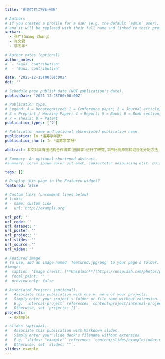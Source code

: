 ```yaml
---
title: '图博弈的过程比例解'

# Authors
# If you created a profile for a user (e.g. the default `admin` user), write the username (folder name) here
# and it will be replaced with their full name and linked to their profile.
authors:
  - 张广(Guang Zhang) 
  - 肖文君
  - 邬冬华*

# Author notes (optional)
author_notes:
#  - 'Equal contribution'
#  - 'Equal contribution'

date: '2021-12-15T00:00:00Z'
doi: ''

# Schedule page publish date (NOT publication's date).
publishDate: '2021-12-15T00:00:00Z'

# Publication type.
# Legend: 0 = Uncategorized; 1 = Conference paper; 2 = Journal article;
# 3 = Preprint / Working Paper; 4 = Report; 5 = Book; 6 = Book section;
# 7 = Thesis; 8 = Patent
publication_types: ['2']

# Publication name and optional abbreviated publication name.
publication: In *运筹学学报*
publication_short: In *运筹学学报*

abstract: 本文对具有图结构合作博弈(图博弈)进行了研究,采用比例原则和过程化分配方法,定义了比例分配过程,并对其性质进行了分析.随后,针对比例分配过程的超有效情况,运用等比例妥协的方式给出满足有效性的过程比例解,并研究了稳定性.最后,将比例分配过程与过程比例解应用到破产问题中,得到图博弈过程比例解与破产问题比例规则等价的结论.

# Summary. An optional shortened abstract.
#summary: Lorem ipsum dolor sit amet, consectetur adipiscing elit. Duis posuere tellus ac convallis placerat. Proin tincidunt magna sed ex sollicitudin condimentum.

tags: []

# Display this page in the Featured widget?
featured: false

# Custom links (uncomment lines below)
# links:
# - name: Custom Link
#   url: http://example.org

url_pdf: ''
url_code: ''
url_dataset: ''
url_poster: ''
url_project: ''
url_slides: ''
url_source: ''
url_video: ''

# Featured image
# To use, add an image named `featured.jpg/png` to your page's folder.
#image:
#  caption: 'Image credit: [**Unsplash**](https://unsplash.com/photos/pLCdAaMFLTE)'
#  focal_point: ''
#  preview_only: false

# Associated Projects (optional).
#   Associate this publication with one or more of your projects.
#   Simply enter your project's folder or file name without extension.
#   E.g. `internal-project` references `content/project/internal-project/index.md`.
#   Otherwise, set `projects: []`.
projects:
  - example

# Slides (optional).
#   Associate this publication with Markdown slides.
#   Simply enter your slide deck's filename without extension.
#   E.g. `slides: "example"` references `content/slides/example/index.md`.
#   Otherwise, set `slides: ""`.
slides: example
---
```


<!-- {{% callout note %}}
 Click the _Cite_ button above to demo the feature to enable visitors to import publication metadata into their reference management software.
{{% /callout %}}

{{% callout note %}}
Create your slides in Markdown - click the _Slides_ button to check out the example.
{{% /callout %}}

Supplementary notes can be added here, including [code, math, and images](https://wowchemy.com/docs/writing-markdown-latex/). -->
